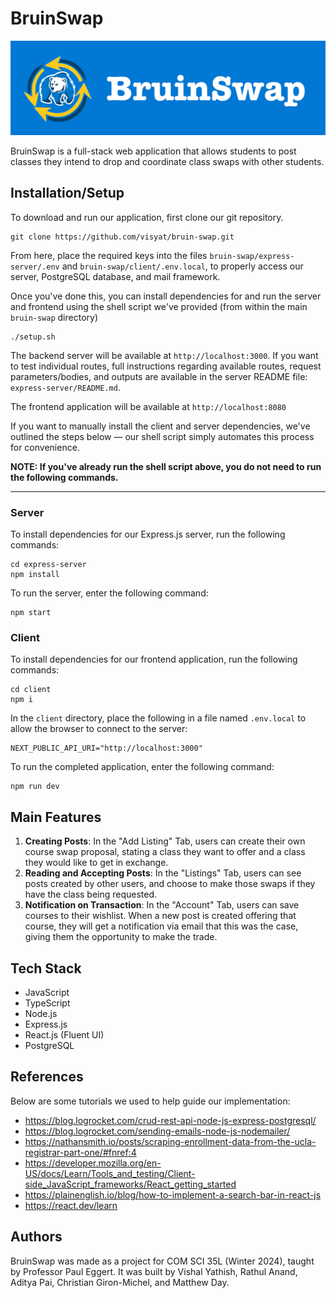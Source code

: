 # BruinSwap

![Banner](./img/banner.png)

BruinSwap is a full-stack web application that allows students to post classes they intend to drop and coordinate class swaps with other students. 

## Installation/Setup

To download and run our application, first clone our git repository.
```
git clone https://github.com/visyat/bruin-swap.git
```

From here, place the required keys into the files `bruin-swap/express-server/.env` and `bruin-swap/client/.env.local`, to properly access our server, PostgreSQL database, and mail framework. 

Once you've done this, you can install dependencies for and run the server and frontend using the shell script we've provided (from within the main `bruin-swap` directory)

```
./setup.sh
```

The backend server will be available at `http://localhost:3000`. If you want to test individual routes, full instructions regarding available routes, request parameters/bodies, and outputs are available in the server README file: `express-server/README.md`. 

The frontend application will be available at `http://localhost:8080`

If you want to manually install the client and server dependencies, we've outlined the steps below — our shell script simply automates this process for convenience.

**NOTE: If you've already run the shell script above, you do not need to run the following commands.**

***

### Server
To install dependencies for our Express.js server, run the following commands: 
```
cd express-server
npm install
```
To run the server, enter the following command:

```
npm start
 ```

### Client
To install dependencies for our frontend application, run the following commands: 
```
cd client
npm i
```

In the `client` directory, place the following in a file named `.env.local` to allow the browser to connect to the server:
```
NEXT_PUBLIC_API_URI="http://localhost:3000"
```
To run the completed application, enter the following command: 

```
npm run dev
```

## Main Features 
1. **Creating Posts**: In the "Add Listing" Tab, users can create their own course swap proposal, stating a class they want to offer and a class they would like to get in exchange. 
2. **Reading and Accepting Posts**: In the "Listings" Tab, users can see posts created by other users, and choose to make those swaps if they have the class being requested. 
3. **Notification on Transaction**: In the "Account" Tab, users can save courses to their wishlist. When a new post is created offering that course, they will get a notification via email that this was the case, giving them the opportunity to make the trade. 

## Tech Stack 
* JavaScript 
* TypeScript
* Node.js
* Express.js
* React.js (Fluent UI)
* PostgreSQL

## References
Below are some tutorials we used to help guide our implementation: 
* https://blog.logrocket.com/crud-rest-api-node-js-express-postgresql/
* https://blog.logrocket.com/sending-emails-node-js-nodemailer/
* https://nathansmith.io/posts/scraping-enrollment-data-from-the-ucla-registrar-part-one/#fnref:4
* https://developer.mozilla.org/en-US/docs/Learn/Tools_and_testing/Client-side_JavaScript_frameworks/React_getting_started
* https://plainenglish.io/blog/how-to-implement-a-search-bar-in-react-js
* https://react.dev/learn

## Authors
BruinSwap was made as a project for COM SCI 35L (Winter 2024), taught by Professor Paul Eggert. It was built by Vishal Yathish, Rathul Anand, Aditya Pai, Christian Giron-Michel, and Matthew Day.  

